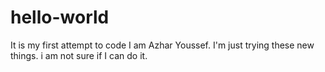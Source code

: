 # hello-world
It is my first attempt to code
I am Azhar Youssef. I'm just trying these new things. i am not sure if I can do it.

